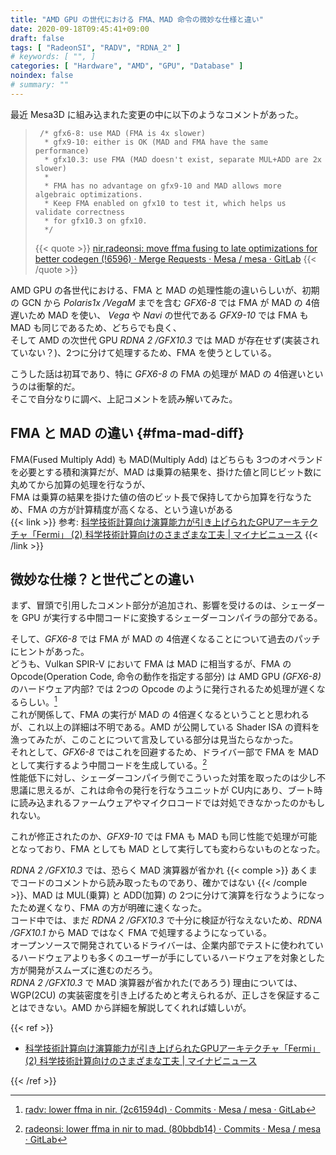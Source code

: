 ```yaml
---
title: "AMD GPU の世代における FMA、MAD 命令の微妙な仕様と違い"
date: 2020-09-18T09:45:41+09:00
draft: false
tags: [ "RadeonSI", "RADV", "RDNA_2" ]
# keywords: [ "", ]
categories: [ "Hardware", "AMD", "GPU", "Database" ]
noindex: false
# summary: ""
---
```


最近 Mesa3D に組み込まれた変更の中に以下のようなコメントがあった。  

 >      /* gfx6-8: use MAD (FMA is 4x slower)
 >       * gfx9-10: either is OK (MAD and FMA have the same performance)
 >       * gfx10.3: use FMA (MAD doesn't exist, separate MUL+ADD are 2x slower)
 >       *
 >       * FMA has no advantage on gfx9-10 and MAD allows more algebraic optimizations.
 >       * Keep FMA enabled on gfx10 to test it, which helps us validate correctness
 >       * for gfx10.3 on gfx10.
 >       */
 >
 > {{< quote >}} [nir,radeonsi: move ffma fusing to late optimizations for better codegen (!6596) · Merge Requests · Mesa / mesa · GitLab](https://gitlab.freedesktop.org/mesa/mesa/-/merge_requests/6596/diffs?commit_id=758ab39d25e10d585929b87a8a2891c5a68b7c55) {{< /quote >}}

AMD GPU の各世代における、FMA と MAD の処理性能の違いらしいが、初期の GCN から *Polaris1x /VegaM* までを含む *GFX6-8* では FMA が MAD の 4倍遅いため MAD を使い、
*Vega* や *Navi* の世代である *GFX9-10* では FMA も MAD も同じであるため、どちらでも良く、  
そして AMD の次世代 GPU *RDNA 2 /GFX10.3* では MAD が存在せず(実装されていない？)、2つに分けて処理するため、FMA を使うとしている。  

こうした話は初耳であり、特に *GFX6-8* の FMA の処理が MAD の 4倍遅いというのは衝撃的だ。  
そこで自分なりに調べ、上記コメントを読み解いてみた。  

## FMA と MAD の違い {#fma-mad-diff}
FMA(Fused Multiply Add) も MAD(Multiply Add) はどちらも 3つのオペランドを必要とする積和演算だが、MAD は乗算の結果を、掛けた値と同じビット数に丸めてから加算の処理を行なうが、  
FMA は乗算の結果を掛けた値の倍のビット長で保持してから加算を行なうため、FMA の方が計算精度が高くなる、という違いがある  
{{< link >}} 参考: <link>[科学技術計算向け演算能力が引き上げられたGPUアーキテクチャ「Fermi」 (2) 科学技術計算向けのさまざまな工夫 | マイナビニュース](https://news.mynavi.jp/article/20091007-nvidia_fermi/2)</link> {{< /link >}}

## 微妙な仕様？と世代ごとの違い
まず、冒頭で引用したコメント部分が追加され、影響を受けるのは、シェーダーを GPU が実行する中間コードに変換するシェーダーコンパイラの部分である。  

そして、*GFX6-8* では FMA が MAD の 4倍遅くなることについて過去のパッチにヒントがあった。  
どうも、Vulkan SPIR-V において FMA は MAD に相当するが、FMA の Opcode(Operation Code, 命令の動作を指定する部分) は AMD GPU *(GFX6-8)* のハードウェア内部? では 2つの Opcode のように発行されるため処理が遅くなるらしい。[^fma-double-opcode]  
これが関係して、FMA の実行が MAD の 4倍遅くなるということと思われるが、これ以上の詳細は不明である。AMD が公開している Shader ISA の資料を漁ってみたが、このことについて言及している部分は見当たらなかった。  
それとして、*GFX6-8* ではこれを回避するため、ドライバー部で FMA を MAD として実行するよう中間コードを生成している。[^fma-to-mad]  
性能低下に対し、シェーダーコンパイラ側でこういった対策を取ったのは少し不思議に思えるが、これは命令の発行を行なうユニットが CU内にあり、ブート時に読み込まれるファームウェアやマイクロコードでは対処できなかったのかもしれない。  

[^fma-double-opcode]: [radv: lower ffma in nir. (2c61594d) · Commits · Mesa / mesa · GitLab](https://gitlab.freedesktop.org/mesa/mesa/-/commit/2c61594d84911f486aa2edb4b8e561e780139d20)
[^fma-to-mad]: [radeonsi: lower ffma in nir to mad. (80bbdb14) · Commits · Mesa / mesa · GitLab](https://gitlab.freedesktop.org/mesa/mesa/-/commit/80bbdb148335c55303960bab841d98f4fbd1feea)

これが修正されたのか、*GFX9-10* では FMA も MAD も同じ性能で処理が可能となっており、FMA としても MAD として実行しても変わらないものとなった。  

*RDNA 2 /GFX10.3* では、恐らく MAD 演算器が省かれ {{< comple >}} あくまでコードのコメントから読み取ったものであり、確かではない {{< /comple >}}、MAD は MUL(乗算) と ADD(加算) の 2つに分けて演算を行なうようになったため遅くなり、FMA の方が明確に速くなった。  
コード中では、まだ *RDNA 2 /GFX10.3* で十分に検証が行なえないため、*RDNA /GFX10.1* から MAD ではなく FMA で処理するようになっている。  
オープンソースで開発されているドライバーは、企業内部でテストに使われているハードウェアよりも多くのユーザーが手にしているハードウェアを対象とした方が開発がスムーズに進むのだろう。  
*RDNA 2 /GFX10.3* で MAD 演算器が省かれた(であろう) 理由については、WGP(2CU) の実装密度を引き上げるためと考えられるが、正しさを保証することはできない。AMD から詳細を解説してくれれば嬉しいが。  


{{< ref >}}

 * [科学技術計算向け演算能力が引き上げられたGPUアーキテクチャ「Fermi」 (2) 科学技術計算向けのさまざまな工夫 | マイナビニュース](https://news.mynavi.jp/article/20091007-nvidia_fermi/2)

{{< /ref >}}
